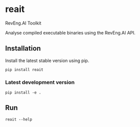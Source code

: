 # reait
RevEng.AI Toolkit

Analyse compiled executable binaries using the RevEng.AI API.



## Installation

Install the latest stable version using pip.

`pip install reait`

### Latest development version

`pip install -e .`

## Run

`reait --help`

